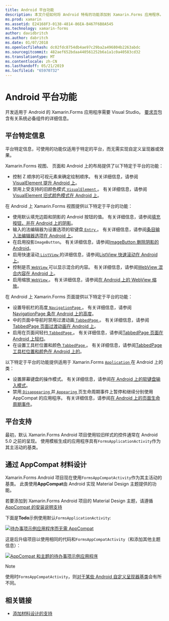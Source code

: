 ```yaml
---
title: Android 平台功能
description: 本文介绍如何将 Android 特有的功能添加到 Xamarin.Forms 应用程序。
ms.prod: xamarin
ms.assetid: E24168F3-0138-4814-86EA-B467F6B8A545
ms.technology: xamarin-forms
author: davidbritch
ms.author: dabritch
ms.date: 01/07/2018
ms.openlocfilehash: dc02fdc8754db4ae97c29ba2a496804b2263abdc
ms.sourcegitcommit: 482aef652bdaa440561252b6a1a1c0a40583cd32
ms.translationtype: MT
ms.contentlocale: zh-CN
ms.lasthandoff: 05/21/2019
ms.locfileid: "65970732"
---
```

# <a name="android-platform-features"></a>Android 平台功能

开发适用于 Android 的 Xamarin.Forms 应用程序需要 Visual Studio。 [要求页](~/get-started/requirements.md)包含有关系统必备组件的详细信息。

## <a name="platform-specifics"></a>平台特定信息

平台特定信息，可使用的功能仅适用于特定的平台，而无需实现自定义呈现器或效果。

Xamarin.Forms 视图、 页面和 Android 上的布局提供了以下特定于平台的功能：

- 控制 Z 顺序的可视元素来确定绘制顺序。 有关详细信息，请参阅[VisualElement 提升 Android 上](visualelement-elevation.md)。
- 禁用上受支持的旧颜色模式[ `VisualElement` ](xref:Xamarin.Forms.VisualElement)。 有关详细信息，请参阅[VisualElement 旧式颜色模式在 Android 上](legacy-color-mode.md)。

在 Android 上 Xamarin.Forms 视图提供以下特定于平台的功能：

- 使用默认填充边距和阴影的 Android 按钮的值。 有关详细信息，请参阅[填充按钮，并在 Android 上的阴影](button-padding-shadow.md)。
- 输入的法编辑器为设置选项的软键盘[ `Entry` ](xref:Xamarin.Forms.Entry)。 有关详细信息，请参阅[条目输入法编辑器选项在 Android 上](entry-ime-options.md)。
- 在启用投影`ImageButton`。 有关详细信息，请参阅[ImageButton 删除阴影的 Android](imagebutton-drop-shadow.md)。
- 启用快速滚动[ `ListView` ](xref:Xamarin.Forms.ListView)的详细信息，请参阅[ListView 快速滚动在 Android 上](listview-fast-scrolling.md)。
- 控制是否[ `WebView` ](xref:Xamarin.Forms.WebView)可以显示混合的内容。 有关详细信息，请参阅[WebView 混合内容在 Android 上](webview-mixed-content.md)。
- 启用缩放[ `WebView` ](xref:Xamarin.Forms.WebView)。 有关详细信息，请参阅[在 Android 上的 WebView 缩放](webview-zoom-controls.md)。

在 Android 上 Xamarin.Forms 页面提供以下特定于平台的功能：

- 设置导航栏的高度[ `NavigationPage` ](xref:Xamarin.Forms.NavigationPage)。 有关详细信息，请参阅[NavigationPage 条在 Android 上的高度](navigationpage-bar-height.md)。
- 中的页面中导航时禁用过渡动画[ `TabbedPage` ](xref:Xamarin.Forms.TabbedPage)。 有关详细信息，请参阅[TabbedPage 页面过渡动画在 Android 上](tabbedpage-transition-animations.md)。
- 启用在页面间轻扫[ `TabbedPage` ](xref:Xamarin.Forms.TabbedPage)。 有关详细信息，请参阅[TabbedPage 页面在 Android 上轻扫](tabbedpage-page-swiping.md)。
- 在设置工具栏位置和颜色[ `TabbedPage` ](xref:Xamarin.Forms.TabbedPage)。 有关详细信息，请参阅[TabbedPage 工具栏位置和颜色在 Android 上的](tabbedpage-toolbar-placement-color.md)。

以下特定于平台的功能提供适用于 Xamarin.Forms [ `Application` ](xref:Xamarin.Forms.Application)在 Android 上的类：

- 设置屏幕键盘的操作模式。 有关详细信息，请参阅[在 Android 上的软键盘输入模式](soft-keyboard-input-mode.md)。
- 禁用[ `Disappearing` ](xref:Xamarin.Forms.Page.Appearing)并[ `Appearing` ](xref:Xamarin.Forms.Page.Appearing)页生命周期事件上暂停和继续分别使用 AppCompat 的应用程序。 有关详细信息，请参阅[在 Android 上的页面生命周期事件](page-lifecycle-events.md)。

## <a name="platform-support"></a>平台支持

最初，默认 Xamarin.Forms Android 项目使用较旧样式的控件通常在 Android 5.0 之前的呈现。 使用模板生成的应用程序具有`FormsApplicationActivity`作为其主活动的基类。

## <a name="material-design-via-appcompat"></a>通过 AppCompat 材料设计

Xamarin.Forms Android 项目现在使用`FormsAppCompatActivity`作为其主活动的基类。 此类使用**AppCompat**由 Android 实现 Material Design 主题提供的功能。

若要添加到 Xamarin.Forms Android 项目的 Material Design 主题，请遵循[AppCompat 的安装说明支持](appcompat-material-design.md)

下面是**Todo**示例使用默认`FormsApplicationActivity`:

[![](images/before-appcompat-sml.png "待办事项示例应用程序而无需 AppCompat")](images/before-appcompat.png#lightbox "没有 AppCompat 的待办事项示例应用程序")

这是后升级项目以使用相同的代码和`FormsAppCompatActivity`（和添加其他主题信息）：

[![](images/post-appcompat-sml.png "AppCompat 和主题的待办事项示例应用程序")](images/post-appcompat.png#lightbox "AppCompat 和主题的待办事项示例应用程序")

> [!NOTE]
> 使用时`FormsAppCompatActivity`，则[对于某些 Android 自定义呈现器基类](~/xamarin-forms/app-fundamentals/custom-renderer/renderers.md)会有所不同。

## <a name="related-links"></a>相关链接

- [添加材料设计的支持](appcompat-material-design.md)
